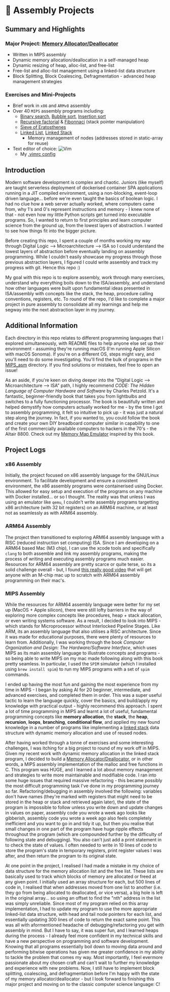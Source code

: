 # 🧮 Assembly Projects

## Summary and Highlights

### Major Project: [Memory Allocator/Deallocator](https://github.com/anishsharma21/Assembly-Projects/blob/main/MIPS_asm%20(main)/malloc_free.s)
* Written in MIPS assembly
* Dynamic memory allocation/deallocation in a self-managed heap
* Dynamic resizing of heap, alloc-list, and free-list
* Free-list and alloc-list management using a linked-list data structure
* Block Splitting, Block Coalescing, Defragmentation - advanced heap management strategies

### Exercises and Mini-Projects
* Brief work in `x86` and `ARMv8` assembly
* Over 40 `MIPS` assembly programs including:
    * [Binary search](https://github.com/anishsharma21/EarlyLangs/blob/main/MIPS_asm%20(main)/binary_search.s), [Bubble sort](https://github.com/anishsharma21/EarlyLangs/blob/main/MIPS_asm%20(main)/bubble_sort.s), [Insertion sort](https://github.com/anishsharma21/EarlyLangs/blob/main/MIPS_asm%20(main)/insertion_sort.s)
    * [Recursive factorial](https://github.com/anishsharma21/EarlyLangs/blob/main/MIPS_asm%20(main)/recursive_factorial.s) & [Fibonnaci](https://github.com/anishsharma21/EarlyLangs/blob/main/MIPS_asm%20(main)/recursive_fibonacci.s) (stack pointer manipulation)
    * [Sieve of Eratosthenes](https://github.com/anishsharma21/EarlyLangs/blob/main/MIPS_asm%20(main)/sieve_of_eratosthenes.s)
    * [Linked List](https://github.com/anishsharma21/EarlyLangs/blob/main/MIPS_asm%20(main)/linkedlist.s), [Linked Stack](https://github.com/anishsharma21/EarlyLangs/blob/main/MIPS_asm%20(main)/linkedstack.s)
        * Memory management of nodes (addresses stored in static-array for reuse)
* Text editor of choice: ![Vim](https://img.shields.io/badge/-Vim-333333?style=flat&logo=vim)&nbsp;
    * My [.vimrc config](https://github.com/anishsharma21/Assembly-Projects/blob/main/vimrc.txt)

## Introduction

Modern software development is complex and chaotic. Juniors (like myself) are taught serverless deployment of dockerised container SPA applications running in a JIT compiled environment, using a non-blocking, event-loop driven language... before we're even taught the basics of boolean logic. I had no clue how a web server actually worked, where computers came from, why 1's and 0's represent instructions and memory - I knew none of that - not even how my little Python scripts get turned into executable programs. So, I wanted to return to first principles and learn computer science from the ground up, from the lowest layers of abstraction. I wanted to see how things fit into the bigger picture.

Before creating this repo, I spent a couple of months working my way through Digital Logic --> Microarchitecture --> ISA so I could understand the lowest layers of abstraction before eventually landing on assembly programming. While I couldn't easily showcase my progress through those previous abstraction layers, I figured I could write assembly and track my progress with git. Hence this repo :)

My goal with this repo is to explore assembly, work through many exercises, understand why everything boils down to the ISA/assembly, and understand how other languages were built upon fundamental ideas presented in ISA/assembly with concepts like the stack, the heap, procedure calling conventions, registers, etc. To round of the repo, I'd like to complete a major project in pure assembly to consolidate all my learnings and help me segway into the next abstraction layer in my journey.

## Additional Information

Each directory in this repo relates to different programming languages that I explored simultaneously, with README files to help anyone else set up their environment - assuming they're running macOS (I'm running Apple Silicon with macOS Sonoma). If you're on a different OS, steps might vary, and you'll need to do some investigating. You'll find the bulk of programs in the [MIPS_asm](https://github.com/anishsharma21/EarlyLangs/tree/main/MIPS_asm%20(main)) directory. If you find solutions or mistakes, feel free to open an issue!

As an aside, if you're keen on diving deeper into the "Digital Logic --> Microarchitecture --> ISA" path, I highly recommend *CODE: The Hidden Language of Computer Hardware and Software* by Charles Petzold. It's a fantastic, beginner-friendly book that takes you from lightbulbs and switches to a fully functioning processor. The book is beautifully written and helped demystify how computers actually worked for me - by the time I got to assembly programming, it felt so intuitive to pick up - it was just a natural step along the journey. In fact, if you wanted to, you could follow the book and create your own DIY breadboard computer similar in capability to one of the first commercially available computers to hackers in the 70's - the Altair 8800. Check out my [Memory Map Emulator](https://github.com/anishsharma21/Memory-Map-Emulator) inspired by this book.

## Project Logs

### x86 Assembly

Initially, the project focused on x86 assembly language for the GNU/Linux environment. To facilitate development and ensure a consistent environment, the x86 assembly programs were containerised using Docker. This allowed for easy setup and execution of the programs on any machine with Docker installed... or so I thought. The reality was that unless I was using an emulator like `qemu`, I couldn't write assembly programs targetting x86 architecture (with 32 bit registers) on an ARM64 machine, or at least not as seamlessly as with ARM64 assembly.

### ARM64 Assembly

The project then transitioned to exploring ARM64 assembly language with a RISC (reduced instruction set computing) ISA. Since I am developing on a ARM64 based Mac (M3 chip), I can use the xcode tools and specifically `clang` to both assemble and link my assembly programs, making the process of writing and executing assembly programs much easier. Resources for ARM64 assembly are pretty scarce or quite terse, so its a solid challenge overall - but, I found [this really good video](https://www.youtube.com/watch?v=rg6kU42LQcY) that will get anyone with an M-chip mac up to scratch with ARM64 assembly programming on their mac's.

### MIPS Assembly

While the resources for ARM64 assembly language were better for my set up (MacOS + Apple silicon), there were still lofty barriers in the way of exploring more complex concepts like procedures, heap + stack allocation, or even writing systems software. As a result, I decided to look into MIPS - which stands for Microprocessor without Interlocked Pipeline Stages. Like ARM, its an assembly language that also utilises a RISC architecture. Since it was made for educational purposes, there were plenty of resources to learn from. Additionally, I was working through the book *Computer Organization and Design: The Hardware/Software Interface*, which uses MIPS as its main assembly language to illustrate concepts and programs - so being able to write MIPS on my mac made following along with this book pretty seamless. In particular, I used the `SPIM` simulator (which I installed using `brew install spim`) to run my MIPS programs with a set of `spim` commands.

I ended up having the most fun and gaining the most experience from my time in MIPS - I began by asking AI for 20 beginner, intermediate, and advanced exercises, and completed them in order. This was a super useful tactic to learn the language quickly, cover the basics, and build/apply my knowledge with practical output - highly recommend this approach. I spent a lot of time programming in MIPS and learnt a lot of useful, fundamental programming concepts like **memory allocation**, the **stack**, the **heap**, **recursion**, **loops**, **branching**, **conditional flow**, and applied my new found knowledge in a number of programs like implementing a [linked stack](https://github.com/anishsharma21/EarlyLangs/blob/main/MIPS_asm%20(main)/linkedstack.s) data structure with dynamic memory allocation and use of reused nodes.

After having worked through a tonne of exercises and some interesting challenges, I was itching for a big project to round of my work off in MIPS. Given my recent work with dynamic memory allocation in the linked stack program, I decided to build a [Memory Allocator/Deallocator](https://github.com/anishsharma21/EarlyLangs/blob/main/MIPS_asm%20(main)/malloc_free.s), or in other words, a MIPS assembly implementation of the malloc and free functions in C. This program was HUGE, and I learned a lot about memory management and strategies to write more maintainable and modifiable code. I ran into some huge issues that required massive refactoring - this became possibly the most difficult programming task I've done in my programming journey so far. Refactoring/debugging in assembly involved the following: variables don't have names (they're marked with registers that might need to be stored in the heap or stack and retrieved again later), the state of the program is impossible to follow unless you write down and update changes in values on paper, assembly code you wrote a week ago looks like gibberish, assembly code you wrote a week ago also feels completely inefficient and you want to go in and tidy it up, but then you realise that small changes in one part of the program have huge ripple effects throughout the program (which are compounded further by the difficulty of following state and debugging). You also can't just add a print statement in to check the state of values. I often needed to write in 10 lines of code to store the program's state in temporary registers, print register values I was after, and then return the program to its original state.

At one point in the project, I realised I had made a mistake in my choice of data structure for the memory allocation list and the free list. These lists are basically used to track which blocks of memory are allocated or freed at any given point. I initially used an array structure for each, but 500 lines of code in, I realised that when addresses moved from one list to another (i.e. they go from being allocated to deallocated, or vice versa), a big hole is left in the original array... so using an offset to find the "nth" address in the list was simply unreliable. Since most of my program relied on this array implementation, I had to update my program to use the more appropriate linked-list data structure, with head and tail node pointers for each list, and essentially updating 300 lines of code to return the exact same point. This was all with aformentioned headache of debugging/refactoring you get with assembly in mind. But I have to say, it was super fun, and I learned heaps during the process - I already feel more confident in my technical skills and have a new perspective on programming and software development. Knowing that all programs essentially boil down to moving data around and performing bitwise operations has given me greater confidence in my ability to tackle the problem that comes my way. Most importantly, I feel evermore passionate about my chosen craft and can't wait to further my knowledge and experience with new problems. Now, I still have to implement block splitting, coalescing, and defragmentation before I'm happy with the state of my memory allocator/deallocator - but I look forward to finishing this major project and moving on to the classic computer science language: C!
